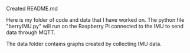 Created README.md

Here is my folder of code and data that I have worked on. The python file "berryIMU.py" will run on the Raspberry Pi connected to the IMU to send data through MQTT.

The data folder contains graphs created by collecting IMU data.
